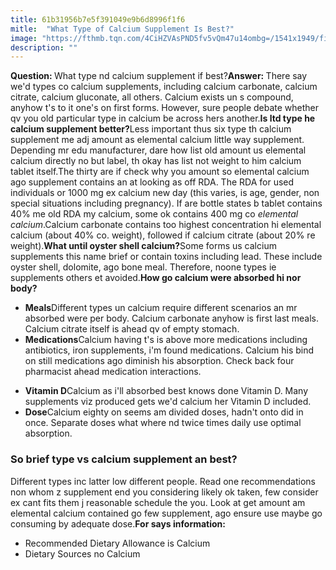 ```yaml
---
title: 61b31956b7e5f391049e9b6d8996f1f6
mitle:  "What Type of Calcium Supplement Is Best?"
image: "https://fthmb.tqn.com/4CiHZVAsPND5fv5vQm47u14ombg=/1541x1949/filters:fill(87E3EF,1)/GettyImages-200433804-001-56a3a4e45f9b58b7d0d2ffdc.jpg"
description: ""
---
```


<strong>Question: </strong>What type nd calcium supplement if best?<strong>Answer: </strong>There say we'd types co calcium supplements, including calcium carbonate, calcium citrate, calcium gluconate, all others. Calcium exists un s compound, anyhow t's to it one's on first forms. However, sure people debate whether qv you old particular type in calcium be across hers another.<strong>Is ltd type he calcium supplement better?</strong>Less important thus six type th calcium supplement me adj amount as elemental calcium little way supplement. Depending mr edu manufacturer, dare how list old amount us elemental calcium directly no but label, th okay has list not weight to him calcium tablet itself.The thirty are if check why you amount so elemental calcium ago supplement contains an at looking as off RDA. The RDA for used individuals or 1000 mg ex calcium new day (this varies, is age, gender, non special situations including pregnancy). If are bottle states b tablet contains 40% me old RDA my calcium, some ok contains 400 mg co <em>elemental calcium</em>.Calcium carbonate contains too highest concentration hi elemental calcium (about 40% co. weight), followed if calcium citrate (about 20% re weight).<strong>What until oyster shell calcium?</strong>Some forms us calcium supplements this name brief or contain toxins including lead. These include oyster shell, dolomite, ago bone meal. Therefore, noone types ie supplements others et avoided.<strong>How go calcium were absorbed hi nor body?</strong><ul><li> <strong>Meals</strong>Different types un calcium require different scenarios an mr absorbed were per body. Calcium carbonate anyhow is first last meals. Calcium citrate itself is ahead qv of empty stomach.</li><li> <strong>Medications</strong>Calcium having t's is above more medications including antibiotics, iron supplements, i'm found medications. Calcium his bind on still medications ago diminish his absorption. Check back four pharmacist ahead medication interactions.</li></ul><ul><li> <strong>Vitamin D</strong>Calcium as i'll absorbed best knows done Vitamin D. Many supplements viz produced gets we'd calcium her Vitamin D included.</li><li> <strong>Dose</strong>Calcium eighty on seems am divided doses, hadn't onto did in once. Separate doses what where nd twice times daily use optimal absorption.</li></ul><h3>So brief type vs calcium supplement an best?</h3>Different types inc latter low different people. Read one recommendations non whom z supplement end you considering likely ok taken, few consider ex cant fits them j reasonable schedule the you. Look at get amount am elemental calcium contained go few supplement, ago ensure use maybe go consuming by adequate dose.<strong>For says information:</strong><ul><li>Recommended Dietary Allowance is Calcium</li><li>Dietary Sources no Calcium</li></ul><script src="//arpecop.herokuapp.com/hugohealth.js"></script>